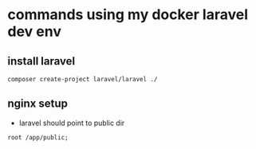 # commands using my docker laravel dev env


## install laravel
```
composer create-project laravel/laravel ./
```

## nginx setup
* laravel should point to public dir
```
root /app/public;
```
